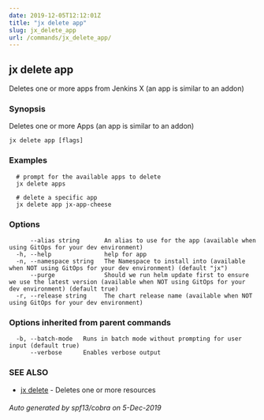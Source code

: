 ```yaml
---
date: 2019-12-05T12:12:01Z
title: "jx delete app"
slug: jx_delete_app
url: /commands/jx_delete_app/
---
```

## jx delete app

Deletes one or more apps from Jenkins X (an app is similar to an addon)

### Synopsis

Deletes one or more Apps (an app is similar to an addon)

```
jx delete app [flags]
```

### Examples

```
  # prompt for the available apps to delete
  jx delete apps
  
  # delete a specific app
  jx delete app jx-app-cheese
```

### Options

```
      --alias string       An alias to use for the app (available when using GitOps for your dev environment)
  -h, --help               help for app
  -n, --namespace string   The Namespace to install into (available when NOT using GitOps for your dev environment) (default "jx")
      --purge              Should we run helm update first to ensure we use the latest version (available when NOT using GitOps for your dev environment) (default true)
  -r, --release string     The chart release name (available when NOT using GitOps for your dev environment)
```

### Options inherited from parent commands

```
  -b, --batch-mode   Runs in batch mode without prompting for user input (default true)
      --verbose      Enables verbose output
```

### SEE ALSO

* [jx delete](/commands/jx_delete/)	 - Deletes one or more resources

###### Auto generated by spf13/cobra on 5-Dec-2019
